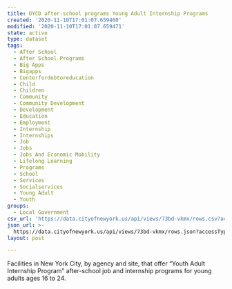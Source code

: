 ```yaml
---
title: DYCD after-school programs Young Adult Internship Programs
created: '2020-11-10T17:01:07.659460'
modified: '2020-11-10T17:01:07.659471'
state: active
type: dataset
tags:
  - After School
  - After School Programs
  - Big Apps
  - Bigapps
  - Centerfordebtoreducation
  - Child
  - Children
  - Community
  - Community Development
  - Development
  - Education
  - Employment
  - Internship
  - Internships
  - Job
  - Jobs
  - Jobs And Economic Mobility
  - Lifelong Learning
  - Programs
  - School
  - Services
  - Socialservices
  - Young Adult
  - Youth
groups:
  - Local Government
csv_url: 'https://data.cityofnewyork.us/api/views/73bd-vkmx/rows.csv?accessType=DOWNLOAD'
json_url: >-
  https://data.cityofnewyork.us/api/views/73bd-vkmx/rows.json?accessType=DOWNLOAD
layout: post

---
```

Facilities in New York City, by agency and site, that offer “Youth Adult Internship Program” after-school  job and internship programs for young adults ages 16 to 24.
